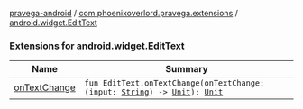 [pravega-android](../../index.md) / [com.phoenixoverlord.pravega.extensions](../index.md) / [android.widget.EditText](./index.md)

### Extensions for android.widget.EditText

| Name | Summary |
|---|---|
| [onTextChange](on-text-change.md) | `fun EditText.onTextChange(onTextChange: (input: `[`String`](https://kotlinlang.org/api/latest/jvm/stdlib/kotlin/-string/index.html)`) -> `[`Unit`](https://kotlinlang.org/api/latest/jvm/stdlib/kotlin/-unit/index.html)`): `[`Unit`](https://kotlinlang.org/api/latest/jvm/stdlib/kotlin/-unit/index.html) |
